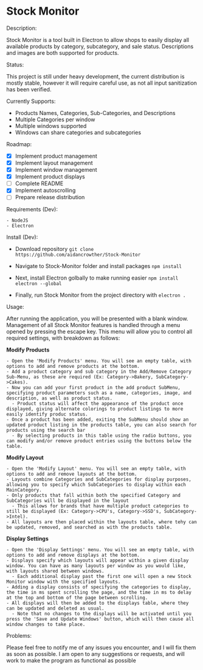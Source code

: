 # Stock Monitor

Description:

  Stock Monitor is a tool built in Electron to allow shops to easily display all available products by category, subcategory, and sale status. Descriptions and images are both supported for products.
  
Status:
  
   This project is still under heavy development, the current distribution is mostly stable, however it will require careful use, as not all input sanitization has been verified.
   
   Currently Supports:
   
   - Products Names, Categories, Sub-Categories, and Descriptions
   - Multiple Categories per window
   - Multiple windows supported
   - Windows can share categories and subcategories
   
Roadmap:

   - [X] Implement product management
   - [X] Implement layout management
   - [X] Implement window management
   - [X] Implement product displays
   - [ ] Complete README
   - [X] Implement autoscrolling
   - [ ] Prepare release distribution
   
Requirements (Dev):

    - NodeJS
    - Electron
   
Install (Dev):

   - Download repository
     `git clone https://github.com/aidancrowther/Stock-Monitor`
     
   - Navigate to Stock-Monitor folder and install packages
     `npm install`
     
   - Next, install Electron golbally to make running easier
     `npm install electron --global`
     
   - Finally, run Stock Monitor from the project directory with
     `electron .`
      
Usage:

   After running the application, you will be presented with a blank window. Management of all Stock Monitor features is handled through a menu opened by pressing the escape key. This menu will allow you to control all required settings, with breakdown as follows:
   
   __Modify Products__
   
    - Open the 'Modify Products' menu. You will see an empty table, with options to add and remove products at the bottom.
    - Add a product category and sub category in the Add/Remove Category Sub-Menu, as these are required (Ex: Category->Bakery, SubCategory->Cakes).
    - Now you can add your first product in the add product SubMenu, specifying product parameters such as a name, categories, image, and description, as well as product status.
      - Product status will affect the appearance of the product once displayed, giving alternate colorings to product listings to more easily identify produc status.
    - Once a product has been added, exiting the SubMenu should show an updated product listing in the products table, you can also search for products using the search bar
      - By selecting products in this table using the radio buttons, you can modify and/or remove product entries using the buttons below the table.

  __Modify Layout__
  
    - Open the 'Modify Layout' menu. You will see an empty table, with options to add and remove layouts at the bottom.
    - Layouts combine Categories and SubCategories for display purposes, allowing you to specify which SubCategories to display within each MainCategory.
    - Only products that fall within both the specified Category and SubCategories will be displayed in the layout
      - This allows for brands that have multiple product categories to still be displayed (Ex: Category->CPU's, Category->SSD's, SubCategory->Intel).
    - All layouts are then placed within the layouts table, where tehy can be updated, removed, and searched as with the products table.
    
  __Display Settings__
  
    - Open the 'Display Settings' menu. You will see an empty table, with options to add and remove displays at the bottom.
    - Displays specify which layouts will appear within a given display window. You can have as many layouts per window as you would like, with layouts shared between windows.
      - Each additional display past the first one will open a new Stock Monitor window with the specified layouts.
    - Adding a display consists of specifying the categories to display, the time in ms spent scrolling the page, and the time in ms to delay at the top and bottom of the page between scrolling.
    - All displays will then be added to the displays table, where they can be updated and deleted as usual.
      - Note that no changes to the displays will be activated until you press the 'Save and Update Windows' button, which will then cause all window changes to take place.

Problems:

   Please feel free to notify me of any issues you encounter, and I will fix them as soon as possible. I am open to any suggestions or requests, and will work to make the program as functional as possible
